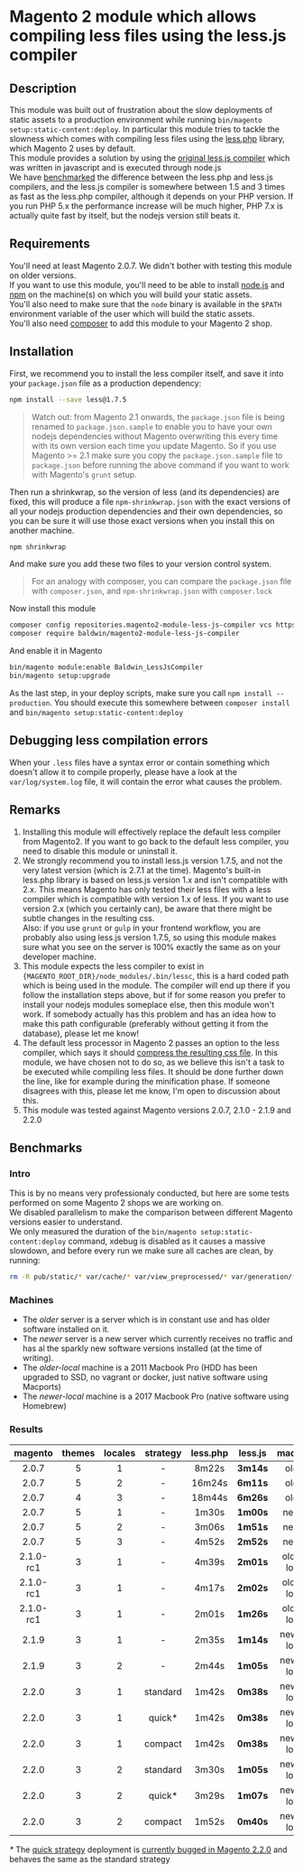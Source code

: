 # Magento 2 module which allows compiling less files using the less.js compiler

## Description

This module was built out of frustration about the slow deployments of static assets to a production environment while running `bin/magento setup:static-content:deploy`. In particular this module tries to tackle the slowness which comes with compiling less files using the [less.php](https://github.com/oyejorge/less.php) library, which Magento 2 uses by default.  
This module provides a solution by using the [original less.js compiler](https://github.com/less/less.js) which was written in javascript and is executed through node.js  
We have [benchmarked](#benchmarks) the difference between the less.php and less.js compilers, and the less.js compiler is somewhere between 1.5 and 3 times as fast as the less.php compiler, although it depends on your PHP version. If you run PHP 5.x the performance increase will be much higher, PHP 7.x is actually quite fast by itself, but the nodejs version still beats it.

## Requirements

You'll need at least Magento 2.0.7. We didn't bother with testing this module on older versions.  
If you want to use this module, you'll need to be able to install [node.js](https://nodejs.org/) and [npm](https://www.npmjs.com/) on the machine(s) on which you will build your static assets.  
You'll also need to make sure that the `node` binary is available in the `$PATH` environment variable of the user which will build the static assets.  
You'll also need [composer](https://getcomposer.org/) to add this module to your Magento 2 shop.

## Installation

First, we recommend you to install the less compiler itself, and save it into your `package.json` file as a production dependency:

```sh
npm install --save less@1.7.5
```

> Watch out: from Magento 2.1 onwards, the `package.json` file is being renamed to `package.json.sample` to enable you to have your own nodejs dependencies without Magento overwriting this every time with its own version each time you update Magento. So if you use Magento >= 2.1 make sure you copy the `package.json.sample` file to `package.json` before running the above command if you want to work with Magento's `grunt` setup.

Then run a shrinkwrap, so the version of less (and its dependencies) are fixed, this will produce a file `npm-shrinkwrap.json` with the exact versions of all your nodejs production dependencies and their own dependencies, so you can be sure it will use those exact versions when you install this on another machine.

```sh
npm shrinkwrap
```

And make sure you add these two files to your version control system.

> For an analogy with composer, you can compare the `package.json` file with `composer.json`, and `npm-shrinkwrap.json` with `composer.lock`

Now install this module

```sh
composer config repositories.magento2-module-less-js-compiler vcs https://github.com/baldwin-agency/magento2-module-less-js-compiler
composer require baldwin/magento2-module-less-js-compiler
```

And enable it in Magento

```sh
bin/magento module:enable Baldwin_LessJsCompiler
bin/magento setup:upgrade
```

As the last step, in your deploy scripts, make sure you call `npm install --production`. You should execute this somewhere between `composer install` and `bin/magento setup:static-content:deploy`

## Debugging less compilation errors

When your `.less` files have a syntax error or contain something which doesn't allow it to compile properly, please have a look at the `var/log/system.log` file, it will contain the error what causes the problem.

## Remarks

1. Installing this module will effectively replace the default less compiler from Magento2. If you want to go back to the default less compiler, you need to disable this module or uninstall it.
2. We strongly recommend you to install less.js version 1.7.5, and not the very latest version (which is 2.7.1 at the time). Magento's built-in less.php library is based on less.js version 1.x and isn't compatible with 2.x. This means Magento has only tested their less files with a less compiler which is compatible with version 1.x of less. If you want to use version 2.x (which you certainly can), be aware that there might be subtle changes in the resulting css.  
Also: if you use `grunt` or `gulp` in your frontend workflow, you are probably also using less.js version 1.7.5, so using this module makes sure what you see on the server is 100% exactly the same as on your developer machine.
3. This module expects the less compiler to exist in `{MAGENTO_ROOT_DIR}/node_modules/.bin/lessc`, this is a hard coded path which is being used in the module. The compiler will end up there if you follow the installation steps above, but if for some reason you prefer to install your nodejs modules someplace else, then this module won't work. If somebody actually has this problem and has an idea how to make this path configurable (preferably without getting it from the database), please let me know!
4. The default less processor in Magento 2 passes an option to the less compiler, which says it should [compress the resulting css file](https://github.com/magento/magento2/blob/6a40b41f6281c7d405cd78029d6becab1d837c87/lib/internal/Magento/Framework/Css/PreProcessor/Adapter/Less/Processor.php#L73). In this module, we have chosen not to do so, as we believe this isn't a task to be executed while compiling less files. It should be done further down the line, like for example during the minification phase. If someone disagrees with this, please let me know, I'm open to discussion about this.
5. This module was tested against Magento versions 2.0.7, 2.1.0 - 2.1.9 and 2.2.0

## Benchmarks

### Intro

This is by no means very professionaly conducted, but here are some tests performed on some Magento 2 shops we are working on.  
We disabled parallelism to make the comparison between different Magento versions easier to understand.  
We only measured the duration of the `bin/magento setup:static-content:deploy` command, xdebug is disabled as it causes a massive slowdown, and before every run we make sure all caches are clean, by running:

```sh
rm -R pub/static/* var/cache/* var/view_preprocessed/* var/generation/* var/di/* var/page_cache/* generated/*
```

### Machines

- The _older_ server is a server which is in constant use and has older software installed on it.  
- The _newer_ server is a new server which currently receives no traffic and has al the sparkly new software versions installed (at the time of writing).  
- The _older-local_ machine is a 2011 Macbook Pro (HDD has been upgraded to SSD, no vagrant or docker, just native software using Macports)  
- The _newer-local_ machine is a 2017 Macbook Pro (native software using Homebrew)  

### Results

| magento   | themes | locales | strategy | less.php  | less.js   | machine      | php    | nodejs  |
|:---------:|:------:|:-------:|:--------:|:---------:|:---------:|:-----------:|:------:|:-------:|
| 2.0.7     | 5      | 1       | -        | 8m22s     | **3m14s** | older       | 5.5.30 | 0.10.33 |
| 2.0.7     | 5      | 2       | -        | 16m24s    | **6m11s** | older       | 5.5.30 | 0.10.33 |
| 2.0.7     | 4      | 3       | -        | 18m44s    | **6m26s** | older       | 5.5.30 | 0.10.33 |
| 2.0.7     | 5      | 1       | -        | 1m30s     | **1m00s** | newer       | 7.0.7  | 4.2.6   |
| 2.0.7     | 5      | 2       | -        | 3m06s     | **1m51s** | newer       | 7.0.7  | 4.2.6   |
| 2.0.7     | 5      | 3       | -        | 4m52s     | **2m52s** | newer       | 7.0.7  | 4.2.6   |
| 2.1.0-rc1 | 3      | 1       | -        | 4m39s     | **2m01s** | older-local | 5.5.36 | 4.4.3   |
| 2.1.0-rc1 | 3      | 1       | -        | 4m17s     | **2m02s** | older-local | 5.6.22 | 4.4.3   |
| 2.1.0-rc1 | 3      | 1       | -        | 2m01s     | **1m26s** | older-local | 7.0.7  | 4.4.3   |
| 2.1.9     | 3      | 1       | -        | 2m35s     | **1m14s** | newer-local | 7.0.23 | 4.8.4   |
| 2.1.9     | 3      | 2       | -        | 2m44s     | **1m05s** | newer-local | 7.0.23 | 4.8.4   |
| 2.2.0     | 3      | 1       | standard | 1m42s     | **0m38s** | newer-local | 7.0.23 | 4.8.4   |
| 2.2.0     | 3      | 1       | quick*   | 1m42s     | **0m38s** | newer-local | 7.0.23 | 4.8.4   |
| 2.2.0     | 3      | 1       | compact  | 1m42s     | **0m38s** | newer-local | 7.0.23 | 4.8.4   |
| 2.2.0     | 3      | 2       | standard | 3m30s     | **1m05s** | newer-local | 7.0.23 | 4.8.4   |
| 2.2.0     | 3      | 2       | quick*   | 3m29s     | **1m07s** | newer-local | 7.0.23 | 4.8.4   |
| 2.2.0     | 3      | 2       | compact  | 1m52s     | **0m40s** | newer-local | 7.0.23 | 4.8.4   |

_*_ The [quick strategy](http://devdocs.magento.com/guides/v2.2/config-guide/cli/config-cli-subcommands-static-deploy-strategies.html) deployment is [currently bugged in Magento 2.2.0](https://github.com/magento/magento2/issues/10674) and behaves the same as the standard strategy
